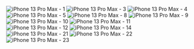 ![iPhone 13 Pro Max - 1](https://github.com/theshashanknanda/StudentStatusTrackerHOD/assets/79598875/ef4226b8-f3ea-4ae3-b53f-21a8aa869b44) ![iPhone 13 Pro Max - 3](https://github.com/theshashanknanda/StudentStatusTrackerHOD/assets/79598875/5b531c2d-d241-490c-9ad5-bdca197f5173) ![iPhone 13 Pro Max - 4](https://github.com/theshashanknanda/StudentStatusTrackerHOD/assets/79598875/ded0f7dc-a51f-4105-8ea1-0bbbd3f53207) ![iPhone 13 Pro Max - 5](https://github.com/theshashanknanda/StudentStatusTrackerHOD/assets/79598875/ffbbd328-290c-49ab-8da0-99392225d5f3) ![iPhone 13 Pro Max - 8](https://github.com/theshashanknanda/StudentStatusTrackerHOD/assets/79598875/4dc2b04e-4e4d-4817-83bb-129b28e606cb) ![iPhone 13 Pro Max - 9](https://github.com/theshashanknanda/StudentStatusTrackerHOD/assets/79598875/7968f210-0e8a-4227-aaa8-9d62ce9ab6f9) ![iPhone 13 Pro Max - 10](https://github.com/theshashanknanda/StudentStatusTrackerHOD/assets/79598875/4d4801ee-fcbe-44a5-90e2-b8cee06c8c0c) ![iPhone 13 Pro Max - 11](https://github.com/theshashanknanda/StudentStatusTrackerHOD/assets/79598875/144bcd9b-7e38-4d36-a735-9da0ef87f553) ![iPhone 13 Pro Max - 12](https://github.com/theshashanknanda/StudentStatusTrackerHOD/assets/79598875/865cbc10-6ac2-4d68-bfea-55c2825f14ab) ![iPhone 13 Pro Max - 14](https://github.com/theshashanknanda/StudentStatusTrackerHOD/assets/79598875/d92aa379-cd57-4f8b-938d-764ecf0ee12f) ![iPhone 13 Pro Max - 21](https://github.com/theshashanknanda/StudentStatusTrackerHOD/assets/79598875/5a88afe5-6fff-4ef3-a55e-59fbe2e7e0d5) ![iPhone 13 Pro Max - 22](https://github.com/theshashanknanda/StudentStatusTrackerHOD/assets/79598875/6c38be59-8658-462c-a9d6-33543d030bd2) ![iPhone 13 Pro Max - 23](https://github.com/theshashanknanda/StudentStatusTrackerHOD/assets/79598875/25a4afd6-8e08-435d-ae34-be672b790ebf)
